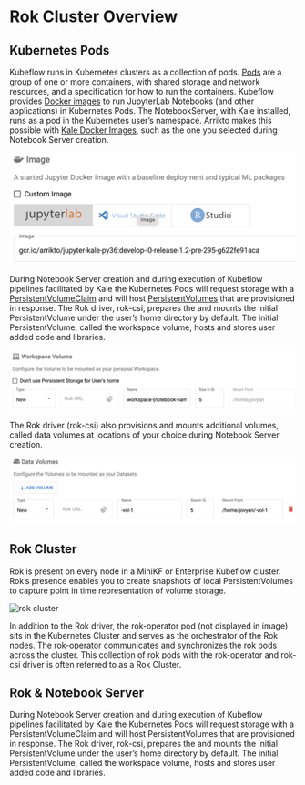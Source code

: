 # Rok Cluster Overview

## Kubernetes Pods
Kubeflow runs in Kubernetes clusters as a collection of pods. [Pods](https://kubernetes.io/docs/concepts/workloads/pods/) are a group of one or more containers, with shared storage and network resources, and a specification for how to run the containers. Kubeflow provides [Docker images](https://github.com/kubeflow/kubeflow/tree/master/components/example-notebook-servers) to run JupyterLab Notebooks (and other applications) in Kubernetes Pods. The NotebookServer, with Kale installed, runs as a pod in the Kubernetes user’s namespace. Arrikto makes this possible with [Kale Docker Images](https://github.com/kubeflow-kale/kale/blob/master/docker/jupyterlab/Dockerfile.rok.dev), such as the one you selected during Notebook Server creation.

![notebook docker image](images/notebook-docker-image.png)  

During Notebook Server creation and during execution of Kubeflow pipelines facilitated by Kale the Kubernetes Pods will request storage with a [PersistentVolumeClaim](https://kubernetes.io/docs/concepts/storage/persistent-volumes/) and will host [PersistentVolumes](https://kubernetes.io/docs/concepts/storage/persistent-volumes/) that are provisioned in response. The Rok driver, rok-csi, prepares the and mounts the initial PersistentVolume under the user’s home directory by default. The initial PersistentVolume, called the workspace volume, hosts and stores user added code and libraries. 

![workspace volume](images/workspace-volume.png)  

The Rok driver (rok-csi) also provisions and mounts additional volumes, called data volumes at locations of your choice during Notebook Server creation. 

![data volume](images/data-volume.png)  

## Rok Cluster
Rok is present on every node in a MiniKF or Enterprise Kubeflow cluster. Rok’s presence enables you to create snapshots of local PersistentVolumes to capture point in time representation of volume storage. 

![rok cluster](https://www.arrikto.com/wp-content/uploads/2021/01/rok-cluster-f.svg) 

In addition to the Rok driver, the rok-operator pod (not displayed in image) sits in the Kubernetes Cluster and serves as the orchestrator of the Rok nodes. The rok-operator communicates and synchronizes the rok pods across the cluster. This collection of rok pods with the rok-operator and rok-csi driver is often referred to as a Rok Cluster. 

## Rok & Notebook Server 
During Notebook Server creation and during execution of Kubeflow pipelines facilitated by Kale the Kubernetes Pods will request storage with a PersistentVolumeClaim and will host PersistentVolumes that are provisioned in response. The Rok driver, rok-csi, prepares the and mounts the initial PersistentVolume under the user’s home directory by default. The initial PersistentVolume, called the workspace volume, hosts and stores user added code and libraries. 

